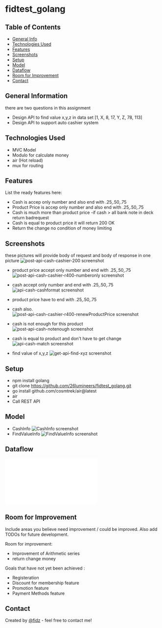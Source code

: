 # fidtest_golang

## Table of Contents
* [General Info](#general-information)
* [Technologies Used](#technologies-used)
* [Features](#features)
* [Screenshots](#screenshots)
* [Setup](#setup)
* [Model](#model)
* [Dataflow](#dataflow)
* [Room for Improvement](#room-for-improvement)
* [Contact](#contact)


## General Information
there are two questions in this assignment
- Design API to find value x,y,z in data set [1, X, 8, 17, Y, Z, 78, 113]
- Design API to support auto cashier system


## Technologies Used
- MVC Model
- Modulo for calculate money
- air (Hot reload)
- mux for routing


## Features
List the ready features here:
- Cash is accep only number and also end with .25,.50,.75
- Product Price is accep only number and also end with .25,.50,.75
- Cash is much more than product price
    -if cash > all bank note in deck return badrequest
- Cash is equal to product price it will return 200 OK
- Return the change no condition of money limiting


## Screenshots
these pictures will provide body of request and body of response in one picture
![post-api-cash-cashier-200 screenshot](./images/post-api-cash-cashier-200.png)
- product price accept only number and end with .25,.50,.75
![post-api-cash-cashier-r400-numberonly screenshot](./images/post-api-cash-cashier-r400-numberonly.png)
- cash accept only number and end with .25,.50,.75
![api-cash-cashformat screenshot](./images/api-cash-cashformat.png)
- product price have to end with .25,.50,.75
- cash also.
![post-api-cash-cashier-r400-renewProductPrice screenshot](./images/post-api-cash-cashier-r400-renewProductPrice.png)
- cash is not enough for this product
![post-api-cash-notenough screenshot](./images/post-api-cash-notenough.png)
- cash is equal to product and don't have to get change
![api-cash-match screenshot](./images/api-cash-match.png)

- find value of x,y,z
![get-api-find-xyz screenshot](./images/get-api-find-xyz.png)
<!-- If you have screenshots you'd like to share, include them here. -->


## Setup
- npm install golang
- git clone https://github.com/26lumineers/fidtest_golang.git
- go install github.com/cosmtrek/air@latest
- air
- Call REST API


## Model
- CashInfo
![CashInfo screenshot](./images/CashInfo.png)
- FindValueInfo
![FindValueInfo screenshot](./images/FindValueInfo.png)

## Dataflow
![cash-dataflow](./images/cash-dataflow.pdf)


## Room for Improvement
Include areas you believe need improvement / could be improved. Also add TODOs for future development.

Room for improvement:
- Improvement of Arithmetic series
- return change money

Goals that have not yet been achieved :
- Registeration
- Discount for membership feature 
- Promotion feature
- Payment Methods feature



## Contact
Created by [@fidz](https://linktr.ee/fidz.firman) - feel free to contact me!


<!-- You don't have to include all sections - just the one's relevant to your project -->
